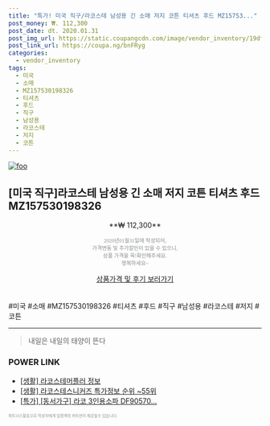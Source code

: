 ```yaml
--- 
title: "특가! 미국 직구/라코스테 남성용 긴 소매 저지 코튼 티셔츠 후드 MZ15753..." 
post_money: ₩. 112,300 
post_date: dt. 2020.01.31 
post_img_url: https://static.coupangcdn.com/image/vendor_inventory/19df/f3bf0fd96981fdfdde9c3f127437794c234bbbb869fac7c264797a3a77ad.jpg 
post_link_url: https://coupa.ng/bnFRyg 
categories: 
  - vendor_inventory 
tags: 
  - 미국 
  - 소매 
  - MZ157530198326 
  - 티셔츠 
  - 후드 
  - 직구 
  - 남성용 
  - 라코스테 
  - 저지 
  - 코튼 
--- 
```

[![foo](https://static.coupangcdn.com/image/vendor_inventory/19df/f3bf0fd96981fdfdde9c3f127437794c234bbbb869fac7c264797a3a77ad.jpg)](https://coupa.ng/bnFRyg) 

## [미국 직구]라코스테 남성용 긴 소매 저지 코튼 티셔츠 후드 MZ157530198326 
<p style="text-align: center;">**₩ 112,300**</p> 
<p style="text-align: center;"><span style="color: #898c8f; font-family: Georgia,Times,serif; font-size: 0.75em;">2020년01월31일에 작성되어, <br>가격변동 및 추가할인이 있을 수 있으니,<br> 상품 가격을 꼭!확인해주세요.<br>행복하세요~</span> 
</p>	 
<div markdown="0" style="text-align: center;"><a href="https://coupa.ng/bnFRyg" class="btn btn--success">상품가격 및 후기 보러가기</a></div> 
<br><br> 
  #미국 #소매 #MZ157530198326 #티셔츠 #후드 #직구 #남성용 #라코스테 #저지 #코튼 
<hr> 

> 내일은 내일의 태양이 뜬다 


### POWER LINK

* <a href="https://blog.naver.com/sakai111/221758205638" target="_blank"> [생활] 라코스테머플러 정보 </a>
* <a href="https://blog.naver.com/sakai111/221778586495" target="_blank"> [생활] 라코스테스니커즈 특가정보 순위 ~55위</a>
* <a href="https://blog.naver.com/sakai111/221787101206" target="_blank">[특가] [동서가구] 라코 3인용소파 DF90570...</a>

<span style="color: #898c8f; font-family: Georgia,Times,serif; font-size: 0.55em;">파트너스활동으로 작성자에게 일정액의 커미션이 제공될수 있습니다.</span> 
